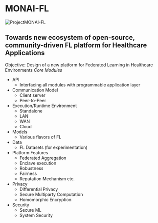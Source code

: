 # MONAI-FL
![ProjectMONAI-FL](https://github.com/habibcomsats/MONAI-FL/images/monai-logo.png)

## Towards new ecosystem of open-source, community-driven FL platform for Healthcare Applications


Objective:
Design of a new platform for Federated Learning in Healthcare Environments
*Core Modules*
- API 
  - Interfacing all modules with programmable application layer
- Communication Model
  - Client server
  - Peer-to-Peer
- Execution/Runtime Environment
  - Standalone
  - LAN
  - WAN
  - Cloud
- Models
  - Various flavors of FL
- Data
  - FL Datasets (for experimentation)
- Platform Features
  - Federated Aggregation
  - Enclave execution
  - Robustness
  - Fairness
  - Reputation Mechanism etc.
- Privacy
  - Differential Privacy
  - Secure Multiparty Computation
  - Homomorphic Encryption
- Security
  - Secure ML
  - System Security